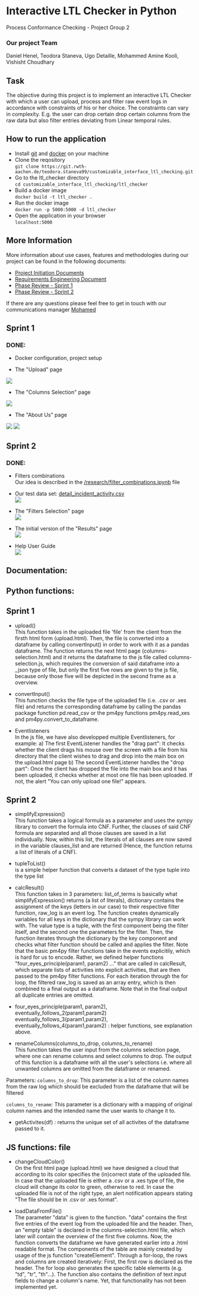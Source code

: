# Interactive LTL Checker in Python

Process Conformance Checking - Project Group 2

### Our project Team
Daniel Henel, Teodora Staneva, Ugo Detaille, 
Mohammed Amine Kooli, 
Vishisht Choudhary

## Task
The objective during this project is to implement an interactive
LTL Checker with which a user can upload, process and filter raw event logs in accordance
with constraints of his or her choice. The constraints can vary in complexity. E.g. the user can drop certain
drop certain columns from the raw data but also filter entries deviating from Linear temporal rules. 

## How to run the application
* Install [git](https://git-scm.com/book/en/v2/Getting-Started-Installing-Git) and [docker]() on your machine
* Clone the reqository<br>
`git clone https://git.rwth-aachen.de/teodora.staneva99/customizable_interface_ltl_checking.git`
* Go to the ltl_checker directory<br>
`cd customizable_interface_ltl_checking/ltl_checker`
* Build a docker image<br>
`docker build -t ltl_checker .`
* Run the docker image<br>
`docker run -p 5000:5000 -d ltl_checker`
* Open the application in your browser<br>
`localhost:5000`

## More Information
More information about use cases, features and methodologies during our project can be found in the
following documents: 

* [Project Initiation Documents](./documentation/Project%20Initiation%20Document.pdf)
* [Requirements Engineering Document](./documentation/Requirements%20Engineering.pdf)
* [Phase Review - Sprint 1](./documentation/Phase%20Review%20-%20Sprint%201.pdf)
* [Phase Review - Sprint 2](./documentation/Phase%20Review%20-%20Sprint%202.pdf)

If there are any questions please feel free to get in touch with our communications manager
[Mohamed](amine.kooli@rwth-aachen.de)


## Sprint 1
### DONE:
* Docker configuration, project setup

* The "Upload" page

 ![](ltl_checker/static/images/upload.png)

* The "Columns Selection" page

![](ltl_checker/static/images/select_columns.png)

* The "About Us" page

![](ltl_checker/static/images/about_us_1.png)
![](ltl_checker/static/images/about_us_2.png)

## Sprint 2
### DONE:

* Filters combinations <br>
Our idea is described in the [/research/filter_combinations.ipynb](./research/filter_combinations.ipynb) file

* Our test data set: [detail_incident_activity.csv](./research/logs/detail_incident_activity.csv) <br>
![](ltl_checker/static/images/select-columns2.png)

* The "Filters Selection" page <br>
![](ltl_checker/static/images/select-filters.png)

* The initial version of the "Results" page <br>
![](ltl_checker/static/images/results.png)

* Help User Guide <br>
![](ltl_checker/static/images/user-guide.png)

## Documentation: 

## Python functions: 

## Sprint 1
* upload() <br> This function takes in the uploaded file 'file' from the client from the firsth html form (upload.html). Then, the file is converted into a dataframe by calling convertInput() in order to work with it as a pandas dataframe. The function returns the next html page (columns-selection.html) and it returns the dataframe to the js file called columns-selection.js, which requires the conversion of said dataframe into a _json type of file, but only the first five rows are given to the js file, because only those five will be depicted in the second frame as a overview. 

* convertInput() <br> This function checks the file type of the uploaded file (i.e. .csv or .xes file) and returns the corresponding dataframe by calling the pandas package function pd.read_csv or the pm4py functions pm4py.read_xes and pm4py.convert_to_dataframe.

* Eventlisteners <br> In the js file, we have also developped multiple Eventlisteners, for example:
        a) The first EventListener handles the "drag part": It checks whether the client drags his mouse over the screen with a file from his directory that the client     wishes to drag and drop into the main box on the upload.html page
        b) The second EventListener handles the "drop part": Once the client has dropped the file into the main box and it has been uploaded, it checks whether at most one file has been uploaded. If not, the alert "You can only upload one file!" appears.

## Sprint 2 
* simplifyExpression() <br> This function takes a logical formula as a parameter and uses the sympy library to convert the formula into CNF. Further, the clauses of said CNF formula are separated and all those clauses are saved in a list individually. Now, within this list, the literals of all clauses are now saved in the variable clauses_list and are returned (Hence, the function returns a list of literals of a CNF).

* tupleToList() <br> is a simple helper function that converts a dataset of the type tuple into the type list

* calcResult() <br> This function takes in 3 parameters: list_of_terms is basically what simplifyExpression() returns (a list of literals), dictionary contains the assignment of the keys (letters in our case) to their respective filter function, raw_log is an event log. The function creates dynamically variables for all keys in the dictionary that the sympy library can work with. The value type is a tuple, with the first component being the filter itself, and the second one the parameters for the filter. Then, the function iterates through the dictionary by the key component and checks what filter function should be called and applies the filter. Note that the basic pm4py filter functions take in the events explicitily, which is hard for us to encode. Rather, we defined helper functions "four_eyes_principle(param1, param2) ..." that are called in calcResult, which separate lists of activities into explicit activities, that are then passed to the pm4py filter functions. For each iteration through the for loop, the filtered raw_log is saved as an array entry, which is then combined to a final output as a dataframe. Note that in the final output all duplicate entries are omitted.


* four_eyes_principle(param1, param2), eventually_follows_2(param1,param2)
eventually_follows_3(param1,param2), eventually_follows_4(param1,param2) : helper functions, see explanation above.

* renameColumns(columns_to_drop, columns_to_rename) <br> This function takes the user input from the columns selection page, where one can rename columns and select columns to drop. The output of this function is a dataframe with all the user's selections i.e. where all unwanted columns are omitted from the dataframe or renamed. 

Parameters: 
`columns_to_drop`: This parameter is a list of the column names from the raw log which should be excluded from the dataframe that will be filtered

`columns_to_rename`: This parameter is a dictionary with a mapping of original column names and the intended name the user wants to change it to. 

* getActivites(df) : returns the unique set of all activites of the dataframe passed to it.


 

## JS functions: file

* changeCloudColor()<br>On the first html page (upload.html) we have designed a cloud that according to its color specifies the (in)correct state of the uploaded file. In case that the uploaded file is either a .csv or a .xes type of file, the cloud will change its color to green, otherwise to red. In case the uploaded file is not of the right type, an alert notification appears stating "The file should be in 
.csv or .xes format". 

* loadDataFromFile()<br> The parameter "data" is given to the function. "data" contains the first five entries of the event log from the uploaded file and the header. Then, an "empty table" is declared in the columns-selection.html file, which later will contain the overview of the first five columns. Now, the function converts the dataframe we have generated earlier into a .html readable format. The components of the table are mainly created by usage of the js function "createElement". Through a for-loop, the rows and columns are created iteratively: First, the first row is declared as the header. The for loop also generates the specific table elements (e.g. "td", "tr", "th"...). The function also contains the definition of text input fields to change a column's name. Yet, that functionality has not been implemented yet.











